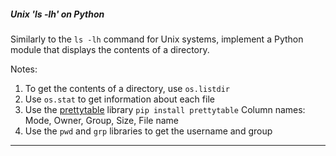 ##### Unix 'ls -lh' on Python

Similarly to the `ls -lh` command for Unix systems, implement a Python module that displays the contents of a directory.

Notes:
 1. To get the contents of a directory, use `os.listdir`
 2. Use `os.stat` to get information about each file
 3. Use the [prettytable](http://zetcode.com/python/prettytable/) library
   ```pip install prettytable```
    Column names: Mode, Owner, Group, Size, File name
 4. Use the `pwd` and `grp` libraries to get the username and group

---
 